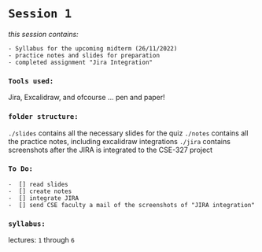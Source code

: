 # `Session 1`
_this session contains:_

    - Syllabus for the upcoming midterm (26/11/2022)
    - practice notes and slides for preparation
    - completed assignment "Jira Integration"
    
### `Tools used:`
Jira, Excalidraw, and ofcourse ... pen and paper!

### `folder structure:`

`./slides` contains all the necessary slides for the quiz
`./notes` contains all the practice notes, including excalidraw integrations
`./jira` contains screenshots after the JIRA is integrated to the CSE-327 project

### `To Do:`
    -  [] read slides
    -  [] create notes
    -  [] integrate JIRA
    -  [] send CSE faculty a mail of the screenshots of "JIRA integration" 

### `syllabus:`

lectures: `1` through `6`

